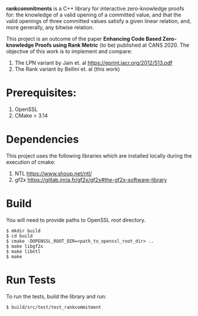 **rankcommitments** is a C++ library for interactive zero-knowledge proofs for: the knowledge of a valid opening of a 
committed value, and that the valid openings of three committed values satisfy a given linear relation, and, more 
generally, any bitwise relation.

This project is an outcome of the paper __Enhancing Code Based Zero-knowledge Proofs using Rank Metric__ (to be) published at 
CANS 2020. The objective of this work is to implement and compare:
1. The LPN variant by Jain et. al https://eprint.iacr.org/2012/513.pdf
2. The Rank variant by Bellini et. al (this work)

# Prerequisites:
1. OpenSSL
2. CMake > 3.14

# Dependencies
This project uses the following libraries which are installed locally during the execution of cmake:

1. NTL https://www.shoup.net/ntl/
2. gf2x https://gitlab.inria.fr/gf2x/gf2x#the-gf2x-software-library

# Build
You will need to provide paths to OpenSSL _root_ directory.

````
$ mkdir build
$ cd build
$ cmake -DOPENSSL_ROOT_DIR=<path_to_openssl_root_dir> ..
$ make libgf2x
$ make libntl
$ make
````
# Run Tests
To run the tests, build the library and run:

````
$ build/src/test/test_rankcommitment
````
